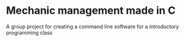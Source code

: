 Mechanic management made in C
==================
A group project for creating a command line software for a introductory programming class
